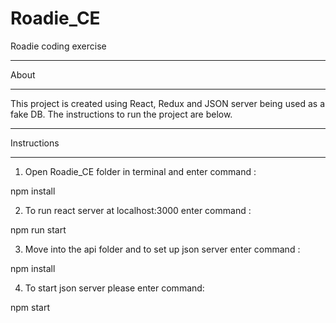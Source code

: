 # Roadie_CE
Roadie coding exercise
***************************************************
About
***************************************************

This project is created using React, Redux and JSON server being used as a fake DB.
The instructions to run the project are below.

***************************************************
Instructions
***************************************************

1) Open Roadie_CE folder in terminal and enter command :

  npm install

2) To run react server at localhost:3000 enter command :

  npm run start

3) Move into the api folder and to set up json server enter command :

  npm install

4) To start json server please enter command:

  npm start
